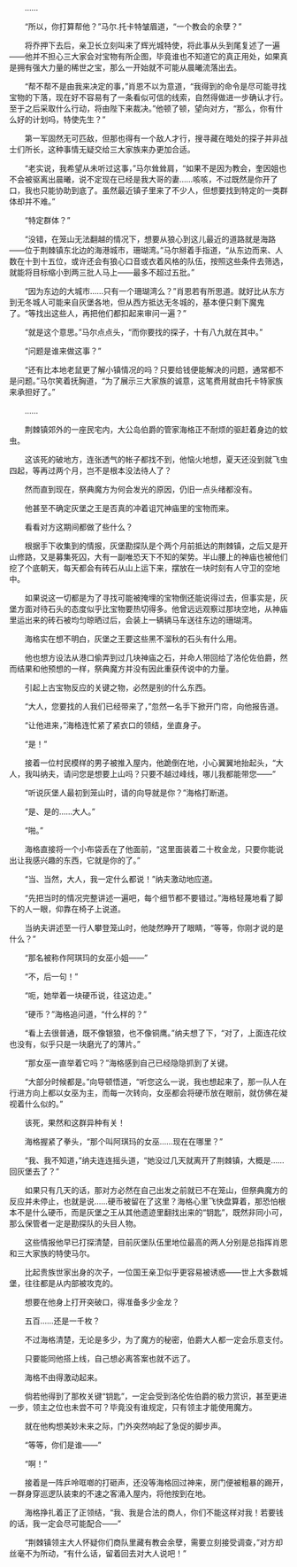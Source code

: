 　　……

　　“所以，你打算帮他？”马尔.托卡特皱眉道，“一个教会的余孽？”

　　将乔押下去后，亲卫长立刻叫来了辉光城特使，将此事从头到尾复述了一遍——他并不担心三大家会对宝物有所企图，毕竟谁也不知道它的真正用处，如果真是拥有强大力量的稀世之宝，那么一开始就不可能从晨曦流落出去。

　　“帮不帮不是由我来决定的事，”肖恩不以为意道，“我得到的命令是尽可能寻找宝物的下落，现在好不容易有了一条看似可信的线索，自然得做进一步确认才行。至于之后采取什么行动，将由陛下来裁决。”他顿了顿，望向对方，“那么，你有什么好的计划吗，特使先生？”

　　第一军固然无可匹敌，但那也得有一个敌人才行，搜寻藏在暗处的探子并非战士们所长，这种事情无疑交给三大家族来办更加合适。

　　“老实说，我希望从未听过这事，”马尔耸耸肩，“如果不是因为教会，奎因姐也不会被驱离出晨曦，说不定现在已经是我大哥的妻……咳咳，不过既然是你开了口，我也只能协助到底了。虽然最近镇子里来了不少人，但想要找到特定的一类群体却并不难。”

　　“特定群体？”

　　“没错，在笼山无法翻越的情况下，想要从狼心到这儿最近的道路就是海路——位于荆棘镇东北边的海港城市，珊瑚湾。”马尔掰着手指道，“从东边而来、人数在十到十五位，或许还会有狼心口音或衣着风格的队伍，按照这些条件去筛选，就能将目标缩小到两三批人马上——最多不超过五批。”

　　“因为东边的大城市……只有一个珊瑚湾么？”肖恩若有所思道。就好比从东方到无冬城人可能来自灰堡各地，但从西方抵达无冬城的，基本便只剩下魔鬼了。“等找出这些人，再把他们都扣起来审问一遍？”

　　“就是这个意思。”马尔点点头，“而你要找的探子，十有八九就在其中。”

　　“问题是谁来做这事？”

　　“还有比本地老鼠更了解小镇情况的吗？只要给钱便能解决的问题，通常都不是问题。”马尔笑着抚胸道，“为了展示三大家族的诚意，这笔费用就由托卡特家族来承担好了。”

　　……

　　荆棘镇郊外的一座民宅内，大公岛伯爵的管家海格正不耐烦的驱赶着身边的蚊虫。

　　这该死的破地方，连张透气的帐子都找不到，他恼火地想，夏天还没到就飞虫四起，等再过两个月，岂不是根本没法待人了？

　　然而直到现在，祭典魔方为何会发光的原因，仍旧一点头绪都没有。

　　他甚至不确定灰堡之王是否真的冲着诅咒神庙里的宝物而来。

　　看看对方这期间都做了些什么？

　　根据手下收集到的情报，灰堡勘探队是个两个月前抵达的荆棘镇，之后又是开山修路，又是募集死囚，大有一副唯恐天下不知的架势。半山腰上的神庙也被他们挖了个底朝天，每天都会有砖石从山上运下来，摆放在一块时刻有人守卫的空地中。

　　如果说这一切都是为了寻找可能被掩埋的宝物倒还能说得过去，但事实是，灰堡方面对待石头的态度似乎比宝物要热切得多。他曾远远观察过那块空地，从神庙里运出来的砖石被均匀晾晒过后，会装上一辆辆马车送往东边的珊瑚湾。

　　海格实在想不明白，灰堡之王要这些黑不溜秋的石头有什么用。

　　他也想方设法从港口偷弄到过几块神庙之石，并命人带回给了洛伦佐伯爵，然而结果和他预想的一样，祭典魔方并没有因此重获传说中的力量。

　　引起上古宝物反应的关键之物，必然是别的什么东西。

　　“大人，您要找的人我们已经带来了，”忽然一名手下掀开门帘，向他报告道。

　　“让他进来，”海格连忙紧了紧衣口的领结，坐直身子。

　　“是！”

　　接着一位村民模样的男子被推入屋内，他跪倒在地，小心翼翼地抬起头，“大人，我叫纳夫，请问您是想要上山吗？只要不越过峰线，哪儿我都能带您——”

　　“听说灰堡人最初到笼山时，请的向导就是你？”海格打断道。

　　“是、是的……大人。”

　　“啪。”

　　海格直接将一个小布袋丢在了他面前，“这里面装着二十枚金龙，只要你能说出让我感兴趣的东西，它就是你的了。”

　　“当、当然，大人，我一定什么都说！”纳夫激动地应道。

　　“先把当时的情况完整讲述一遍吧，每个细节都不要错过。”海格轻蔑地看了脚下的人一眼，仰靠在椅子上说道。

　　当纳夫讲述至一行人攀登笼山时，他陡然睁开了眼睛，“等等，你刚才说的是什么？”

　　“那名被称作阿琪玛的女巫小姐——”

　　“不，后一句！”

　　“呃，她举着一块硬币说，往这边走。”

　　“硬币？”海格追问道，“什么样的？”

　　“看上去很普通，既不像银狼，也不像铜鹰。”纳夫想了下，“对了，上面连花纹也没有，似乎只是一块磨光了的薄片。”

　　“那女巫一直举着它吗？”海格感到自己已经隐隐抓到了关键。

　　“大部分时候都是。”向导顿悟道，“听您这么一说，我也想起来了，那一队人在行进方向上都以女巫为主，而每一次转向，女巫都会将硬币放在眼前，就仿佛在凝视着什么似的。”

　　该死，果然和这群异种有关！

　　海格握紧了拳头，“那个叫阿琪玛的女巫……现在在哪里？”

　　“我、我不知道，”纳夫连连摇头道，“她没过几天就离开了荆棘镇，大概是……回灰堡去了？”

　　如果只有几天的话，那对方必然在自己出发之前就已不在笼山，但祭典魔方的反应并未停止，也就是说……硬币被留在了这里？海格心里飞快盘算着，那恐怕根本不是什么硬币，而是灰堡之王从其他遗迹里翻找出来的“钥匙”，既然非同小可，那么保管者一定是勘探队的头目人物。

　　这些情报他早已打探清楚，目前灰堡队伍里地位最高的两人分别是总指挥肖恩和三大家族的特使马尔。

　　比起贵族世家出身的次子，一位国王亲卫似乎更容易被诱惑——世上大多数城堡，往往都是从内部被攻克的。

　　想要在他身上打开突破口，得准备多少金龙？

　　五百……还是一千枚？

　　不过海格清楚，无论是多少，为了魔方的秘密，伯爵大人都一定会乐意支付。

　　只要能同他搭上线，自己想必离答案也就不远了。

　　海格不由得激动起来。

　　倘若他得到了那枚关键“钥匙”，一定会受到洛伦佐伯爵的极力赏识，甚至更进一步，领主之位也未尝不可？毕竟没有谁规定，只有领主才能使用魔方。

　　就在他构想美妙未来之际，门外突然响起了急促的脚步声。

　　“等等，你们是谁——”

　　“啊！”

　　接着是一阵乒呤哐啷的打砸声，还没等海格回过神来，房门便被粗暴的踢开，一群身穿巡逻队装束的不速之客涌入屋内，将他按到在地。

　　海格挣扎着正了正领结，“我、我是合法的商人，你们不能这样对我！若要钱的话，我一定会尽可能配合——”

　　“荆棘镇领主大人怀疑你们商队里藏有教会余孽，需要立刻接受调查，”对方却丝毫不为所动，“有什么话，留着回去对大人说吧！”
